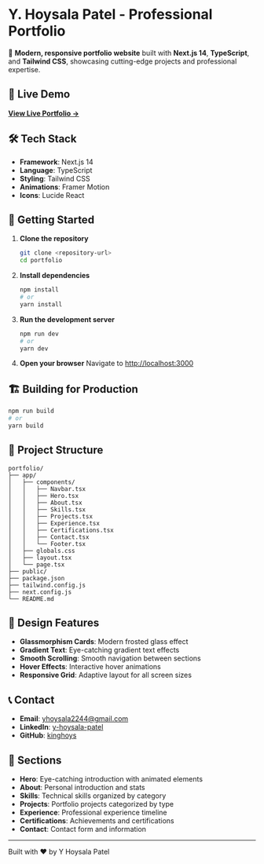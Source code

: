 # Y. Hoysala Patel - Professional Portfolio

🚀 **Modern, responsive portfolio website** built with **Next.js 14**, **TypeScript**, and **Tailwind CSS**, showcasing cutting-edge projects and professional expertise.

## 🌟 Live Demo

**[View Live Portfolio →](https://yhoysala-portfolio.vercel.app)**

## 🛠️ Tech Stack

- **Framework**: Next.js 14
- **Language**: TypeScript
- **Styling**: Tailwind CSS
- **Animations**: Framer Motion
- **Icons**: Lucide React

## 🚀 Getting Started

1. **Clone the repository**
   ```bash
   git clone <repository-url>
   cd portfolio
   ```

2. **Install dependencies**
   ```bash
   npm install
   # or
   yarn install
   ```

3. **Run the development server**
   ```bash
   npm run dev
   # or
   yarn dev
   ```

4. **Open your browser**
   Navigate to [http://localhost:3000](http://localhost:3000)

## 🏗️ Building for Production

```bash
npm run build
# or
yarn build
```

## 📁 Project Structure

```
portfolio/
├── app/
│   ├── components/
│   │   ├── Navbar.tsx
│   │   ├── Hero.tsx
│   │   ├── About.tsx
│   │   ├── Skills.tsx
│   │   ├── Projects.tsx
│   │   ├── Experience.tsx
│   │   ├── Certifications.tsx
│   │   ├── Contact.tsx
│   │   └── Footer.tsx
│   ├── globals.css
│   ├── layout.tsx
│   └── page.tsx
├── public/
├── package.json
├── tailwind.config.js
├── next.config.js
└── README.md
```

## 🎨 Design Features

- **Glassmorphism Cards**: Modern frosted glass effect
- **Gradient Text**: Eye-catching gradient text effects
- **Smooth Scrolling**: Smooth navigation between sections
- **Hover Effects**: Interactive hover animations
- **Responsive Grid**: Adaptive layout for all screen sizes

## 📞 Contact

- **Email**: yhoysala2244@gmail.com
- **LinkedIn**: [y-hoysala-patel](https://linkedin.com/in/y-hoysala-patel)
- **GitHub**: [kinghoys](https://github.com/kinghoys)

## 🎯 Sections

- **Hero**: Eye-catching introduction with animated elements
- **About**: Personal introduction and stats
- **Skills**: Technical skills organized by category
- **Projects**: Portfolio projects categorized by type
- **Experience**: Professional experience timeline
- **Certifications**: Achievements and certifications
- **Contact**: Contact form and information

---

Built with ❤️ by Y Hoysala Patel

